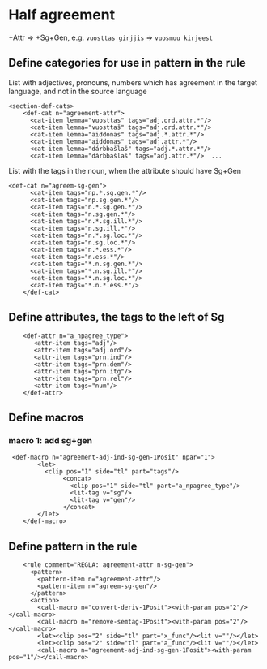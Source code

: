 # Half agreement

+Attr => +Sg+Gen, e.g. `vuosttas girjjis` => `vuosmuu kirjeest`

## Define categories for use in pattern in the rule

List with adjectives, pronouns, numbers which has agreement in the target language, and not in the source language

```
<section-def-cats>
    <def-cat n="agreement-attr">
      <cat-item lemma="vuosttas" tags="adj.ord.attr.*"/>
      <cat-item lemma="vuosttaš" tags="adj.ord.attr.*"/>
      <cat-item lemma="aiddonas" tags="adj.*.attr.*"/>
      <cat-item lemma="aiddonas" tags="adj.attr.*"/>
      <cat-item lemma="dárbbašlaš" tags="adj.*.attr.*"/>
      <cat-item lemma="dárbbašlaš" tags="adj.attr.*"/>  ...
```

List with the tags in the noun, when the attribute should have Sg+Gen

```
<def-cat n="agreem-sg-gen">
      <cat-item tags="np.*.sg.gen.*"/>
      <cat-item tags="np.sg.gen.*"/>
      <cat-item tags="n.*.sg.gen.*"/>
      <cat-item tags="n.sg.gen.*"/>
      <cat-item tags="n.*.sg.ill.*"/>
      <cat-item tags="n.sg.ill.*"/>
      <cat-item tags="n.*.sg.loc.*"/>
      <cat-item tags="n.sg.loc.*"/>
      <cat-item tags="n.*.ess.*"/>
      <cat-item tags="n.ess.*"/>
      <cat-item tags="*.n.sg.gen.*"/>
      <cat-item tags="*.n.sg.ill.*"/>
      <cat-item tags="*.n.sg.loc.*"/>
      <cat-item tags="*.n.*.ess.*"/>
    </def-cat>
```

## Define attributes, the tags to the left of Sg

```<section-def-attrs>
    <def-attr n="a_npagree_type">
       <attr-item tags="adj"/>
       <attr-item tags="adj.ord"/>
       <attr-item tags="prn.ind"/>
       <attr-item tags="prn.dem"/>
       <attr-item tags="prn.itg"/>
       <attr-item tags="prn.rel"/>
       <attr-item tags="num"/>
    </def-attr>
```

## Define macros

### macro 1: add sg+gen

```
 <def-macro n="agreement-adj-ind-sg-gen-1Posit" npar="1">
        <let>
          <clip pos="1" side="tl" part="tags"/>
               <concat>
                 <clip pos="1" side="tl" part="a_npagree_type"/>
                 <lit-tag v="sg"/>
                 <lit-tag v="gen"/>
               </concat>
        </let>
    </def-macro>
```

## Define pattern in the rule

```
    <rule comment="REGLA: agreement-attr n-sg-gen">
      <pattern>
        <pattern-item n="agreement-attr"/>
        <pattern-item n="agreem-sg-gen"/>
      </pattern>
      <action>
        <call-macro n="convert-deriv-1Posit"><with-param pos="2"/></call-macro>
        <call-macro n="remove-semtag-1Posit"><with-param pos="2"/></call-macro>
        <let><clip pos="2" side="tl" part="x_func"/><lit v=""/></let>
        <let><clip pos="2" side="tl" part="a_func"/><lit v=""/></let>
        <call-macro n="agreement-adj-ind-sg-gen-1Posit"><with-param pos="1"/></call-macro>
```
